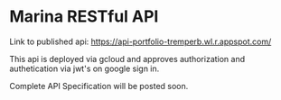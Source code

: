 # Marina RESTful API

Link to published api: https://api-portfolio-tremperb.wl.r.appspot.com/

This api is deployed via gcloud and approves authorization and authetication via jwt's on google sign in.

Complete API Specification will be posted soon.